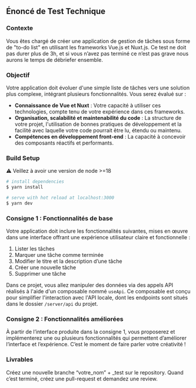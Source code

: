 ## Énoncé de Test Technique

### Contexte

Vous êtes chargé de créer une application de gestion de tâches sous forme de "to-do list" en utilisant les frameworks Vue.js et Nuxt.js. Ce test ne doit pas durer plus de 3h, et si vous n’avez pas terminé ce n’est pas grave nous aurons le temps de débriefer ensemble.

### Objectif

Votre application doit évoluer d'une simple liste de tâches vers une solution plus complexe, intégrant plusieurs fonctionnalités. Vous serez évalué sur :

- **Connaissance de Vue et Nuxt** : Votre capacité à utiliser ces technologies, compte tenu de votre expérience dans ces frameworks.
- **Organisation, scalabilité et maintenabilité du code** : La structure de votre projet, l'utilisation de bonnes pratiques de développement et la facilité avec laquelle votre code pourrait être lu, étendu ou maintenu.
- **Compétences en développement front-end** : La capacité à concevoir des composants réactifs et performants.

### Build Setup

⚠️ Veillez à avoir une version de node >=18

```bash
# install dependencies
$ yarn install

# serve with hot reload at localhost:3000
$ yarn dev
```

### Consigne 1 : Fonctionnalités de base

Votre application doit inclure les fonctionnalités suivantes, mises en œuvre dans une interface offrant une expérience utilisateur claire et fonctionnelle :

1. Lister les tâches
2. Marquer une tâche comme terminée
3. Modifier le titre et la description d’une tâche
4. Créer une nouvelle tâche
5. Supprimer une tâche

Dans ce projet, vous allez manipuler des données via des appels API réalisés à l'aide d'un composable nommé `useApi`. Ce composable est conçu pour simplifier l'interaction avec l'API locale, dont les endpoints sont situés dans le dossier `/server/api` du projet.

### Consigne 2 : Fonctionnalités améliorées

À partir de l’interface produite dans la consigne 1, vous proposerez et implémenterez une ou plusieurs fonctionnalités qui permettent d’améliorer l’interface et l’expérience. C’est le moment de faire parler votre créativité ! 

### Livrables

Créez une nouvelle branche “votre_nom” + _test sur le repository. Quand c’est terminé, créez une pull-request et demandez une review.
